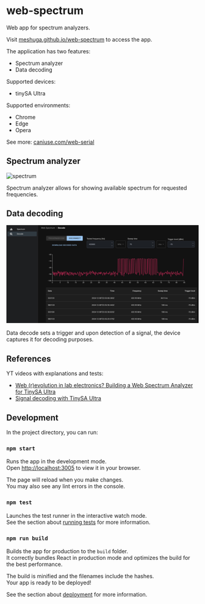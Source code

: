 # web-spectrum
Web app for spectrum analyzers.

Visit [meshuga.github.io/web-spectrum](https://meshuga.github.io/web-spectrum/) to access the app.

The application has two features:
* Spectrum analyzer
* Data decoding

Supported devices:
* tinySA Ultra

Supported environments:
* Chrome
* Edge
* Opera

See more: [caniuse.com/web-serial](https://caniuse.com/web-serial)

## Spectrum analyzer
![spectrum ](spectrum.gif)

Spectrum analyzer allows for showing available spectrum for requested frequencies.

## Data decoding

![decode](decode.jpg)

Data decode sets a trigger and upon detection of a signal, the device captures it for decoding purposes.

## References

YT videos with explanations and tests:
* [Web (r)evolution in lab electronics? Building a Web Spectrum Analyzer for TinySA Ultra](https://www.youtube.com/watch?v=XeK0TL0F8DI&t=7s&ab_channel=PatrickonEngineering)
* [Signal decoding with TinySA Ultra](https://www.youtube.com/watch?v=bqgmftWSKPc&t=9s&ab_channel=PatrickonEngineering)

## Development

In the project directory, you can run:

### `npm start`

Runs the app in the development mode.\
Open [http://localhost:3005](http://localhost:3005) to view it in your browser.

The page will reload when you make changes.\
You may also see any lint errors in the console.

### `npm test`

Launches the test runner in the interactive watch mode.\
See the section about [running tests](https://facebook.github.io/create-react-app/docs/running-tests) for more information.

### `npm run build`

Builds the app for production to the `build` folder.\
It correctly bundles React in production mode and optimizes the build for the best performance.

The build is minified and the filenames include the hashes.\
Your app is ready to be deployed!

See the section about [deployment](https://facebook.github.io/create-react-app/docs/deployment) for more information.
